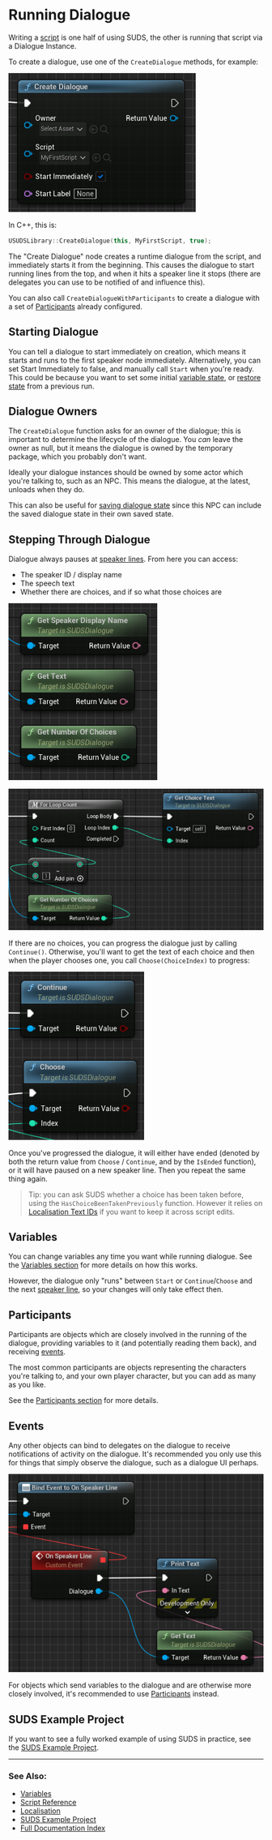 # Running Dialogue

Writing a [script](ScriptReference.md) is one half of using SUDS, the other is
running that script via a Dialogue Instance. 

To create a dialogue, use one of the `CreateDialogue` methods, for example: 

![Create dialogue](img/BPCreateDialogue.png)

In C++, this is:

```c++
USUDSLibrary::CreateDialogue(this, MyFirstScript, true);
```

The "Create Dialogue" node creates a runtime dialogue from the script,
and  immediately starts it from the beginning. This causes the dialogue to start
running lines from the top, and when it hits a speaker line it stops (there
are delegates you can use to be notified of and influence this).

You can also call `CreateDialogueWithParticipants` to create a dialogue with a
set of [Participants](#participants) already configured.

## Starting Dialogue

You can tell a dialogue to start immediately on creation, which means it starts
and runs to the first speaker node immediately. Alternatively, you can set
Start Immediately to false, and manually call `Start` when you're ready. This
could be because you want to set some initial [variable state](Variables.md),
or [restore state](SavingState.md#restoring-dialogue-state) from a previous run. 

## Dialogue Owners

The `CreateDialogue` function asks for an owner of the dialogue; this is important
to determine the lifecycle of the dialogue. You *can* leave the owner as null,
but it means the dialogue is owned by the temporary package, which you probably don't want.

Ideally your dialogue instances should be owned by some actor which you're talking
to, such as an NPC. This means the dialogue, at the latest, unloads when they do.

This can also be useful for [saving dialogue state](SavingState.md) since this NPC
can include the saved dialogue state in their own saved state.

## Stepping Through Dialogue

Dialogue always pauses at [speaker lines](SpeakerLines.md). From here you can 
access:

* The speaker ID / display name
* The speech text
* Whether there are choices, and if so what those choices are

![Common data](img/BPCommonDlgData.png)

![Choices](img/BPChoices.png)

If there are no choices, you can progress the dialogue just by calling `Continue()`.
Otherwise, you'll want to get the text of each choice and then when the player
chooses one, you call `Choose(ChoiceIndex)` to progress:

![Continue or Choose](img/BPChooseContinue.png)

Once you've progressed the dialogue, it will either have ended (denoted by
both the return value from `Choose` / `Continue`, and by the `IsEnded` function),
or it will have paused on a new speaker line. Then you repeat the same thing again.

> Tip: you can ask SUDS whether a choice has been taken before, using 
> the `HasChoiceBeenTakenPreviously` function. However it relies on 
> [Localisation Text IDs](Localisation.md#text-identifiers) if you want to keep
> it across script edits.

## Variables

You can change variables any time you want while running dialogue. 
See the [Variables section](Variables.md) for more details on how this works.

However, the dialogue only "runs" between `Start` or `Continue`/`Choose` and
the next [speaker line](SpeakerLines.md), so your changes will only take effect
then.

## Participants

Participants are objects which are closely involved in the running of the dialogue,
providing variables to it (and potentially reading them back), and receiving
[events](EventLines.md).

The most common participants are objects representing the characters you're talking
to, and your own player character, but you can add as many as you like. 

See the [Participants section](Participants.md) for more details.

## Events

Any other objects can bind to delegates on the dialogue to receive notifications
of activity on the dialogue. It's recommended you only use this for things
that simply observe the dialogue, such as a dialogue UI perhaps.

![Delegate example](img/BPDelegate.png)

For objects which send variables to the dialogue and are otherwise more closely
involved, it's recommended to use [Participants](#participants) instead.

## SUDS Example Project

If you want to see a fully worked example of using SUDS in practice, see
the [SUDS Example Project](https://github.com/sinbad/SUDSExample).


---

### See Also:
* [Variables](Variables.md)
* [Script Reference](ScriptReference.md)
* [Localisation](Localisation.md)
* [SUDS Example Project](https://github.com/sinbad/SUDSExample)
* [Full Documentation Index](../Index.md)